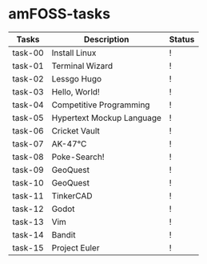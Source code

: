 # amFOSS-tasks


| Tasks   | Description                         | Status                      |
|---------|-------------------------------------|-----------------------------|
| task-00 | Install Linux                       | !                        |
| task-01 | Terminal Wizard                     | !                        |
| task-02 | Lessgo Hugo                         | !                        |
| task-03 | Hello, World!                       | !                  |                             
| task-04 | Competitive Programming             | !                 |
| task-05 | Hypertext Mockup Language                        | !                 |
| task-06 | Cricket Vault                           | !                 |
| task-07 | AK-47℃                             | !                 |
| task-08 | Poke-Search!                   |  !                           |
| task-09 | GeoQuest                     | !                 |
| task-10 | GeoQuest                                | !                 |
| task-11 | TinkerCAD                        | !                 |
| task-12 | Godot                       | !                 |
| task-13 | Vim                    | !                 |
| task-14 | Bandit                              | !                 |
| task-15 | Project Euler                       | !                      |

